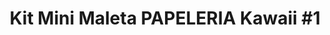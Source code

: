 ---
title: "Kit Mini Maleta PAPELERIA Kawaii #1"
codigo: " "
price: 68500
currency: "COP"
available: true
stock: 10
destacado: true
fecha: 2025-05-01
tags:
  - kit minimaleta
  - minimaleta
  - papeleria
  - kawaii
  - nuevo
colors:
  - Azul
  - Fucsia
  - Amarillo
  - Verde
  - Aguamarina
  - Naranja
  - Rojo
  - Morado
  - Rosado Claro
diseño: []
measures:
  alto: "15.5Cm + 7 Cm Agarradera"
  ancho: "9 Cm"
  profundidad: ""
coverImage: "/images/products/kitminipapeleria1foto.jpg"
images:
  - "/images/products/kitminipapeleria1foto.jpg"
  - "/images/products/kitminipapeleria1incluye.jpg"
description: |
  ⚠️ Imágenes Ilustrativas, porfavor leer la descripción completa para conocer lo que incluye cada kit👇👇

  𝗘𝗹 𝗞𝗶𝘁 #1  Incluye:

  🍓 1 Mini Maleta ( Seleccionar Color)
  🍓 1 Mini Agenda.
  🍓 1 Borrador Cono.
  🍓 1 Clip Animalito.
  🍓 2 Minis Resaltadores Kawaii.
  🍓 1 Mini Cosedora Animalitos.
  🍓 1 Notas NO Adhesivas Animalitos.
  🍓 1 Cinta de Animalito con dispensador.
  🍓 2 Stickers Cartón.
  🍓 1 Sticker Hoja.

  ✓𝗖𝗼𝗹𝗼𝗿𝗲𝘀 𝗗𝗶𝘀𝗽𝗼𝗻𝗶𝗯𝗹𝗲𝘀 de la Mini Maletas:

  🩵 Azúl.
  🩷 Fucsia.
  💛 Amarillo.
  💚 Verde.
  💦 Aguamarina.
  🧡 Naranja.
  ❤ Rojo.
  💜 Morado.
  💖 Rosado Claro

  📏𝙈𝙚𝙙𝙞𝙙𝙖𝙨 𝙙𝙚 𝙡𝙖 𝙈𝙞𝙣𝙞 𝙈𝙖𝙡𝙚𝙩𝙖:

  • 𝘼𝙡𝙩𝙤:  15.5Cm. + 7 Cm Agarradera.
  • 𝘼𝙣𝙘𝙝𝙤: 9 Cm.

  ⚠• 𝐈𝐌𝐏𝐎𝐑𝐓𝐀𝐍𝐓𝐄：
  • Fotos de referencia.
  • Colores Y Diseños de los accesorios dentro de
  la Mini Maleta son aleatorias según
  disponibilidad.
  • Observar las 𝗠𝗲𝗱𝗶𝗱𝗮𝘀 brindadas
  anteriormente del producto.
  • El color exterior puede variar ligeramente por
  la luz y ambientación del lugar.
  😍
  👇👇
  ⚠𝗡𝗢 𝗩𝗘𝗡𝗧𝗔 𝗔𝗟 𝗣𝗢𝗥 𝗠𝗔𝗬𝗢𝗥 ⚠
---